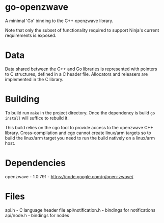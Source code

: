 go-openzwave
============
A minimal 'Go' binding to the C++ openzwave library.

Note that only the subset of functionality required to support Ninja's current requirements is exposed.

Data
====
Data shared between the C++ and Go libraries is represented with pointers to C structures, defined in a C header file. Allocators and releasers are implemented in the C library.

Building
========
To build run `make` in the project directory. Once the dependency is build `go install` will suffice to rebuild it.

This build relies on the cgo tool to provide access to the openzwave C++ library. Cross-compilation and cgo cannot create linux/arm targets so to build
the linux/arm target you need to run the build natively on a linux/arm host.

Dependencies
============
openzwave - 1.0.791 - https://code.google.com/p/open-zwave/

Files
=====
api.h - C language header file
api/notification.h - bindings for notifications
api/node.h - bindings for nodes
